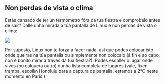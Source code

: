 <?php require("../../entete.php"); ?> <?php require("../../base.php"); ?>

<div id="corps">

<h2>Non perdas de vista o clima</h2>

<p>Estás cansado de ter un termómetro fóra da túa fiestra e comprobalo antes de saír? Dálle unha mirada á túa pantalla de Linux e non perdas de vista o clima:</p>

<img src="Images/weather.png" />

<p>Por suposto, Linux non te forza a facer nada, así que podes colocar isto onde queiras na túa pantalla ou simplemente non colocalo (á fin e ao cabo, non é bonito mirar a través da túa fiestra?). Podes escoller o lugar onde vives (ou calquera outro) dunha lista completa de lugares (vale, fixen trampa, escollín Honolulu para a captura de pantalla, estamos a 2°C neste momento en Paris!).</p>

</div>


